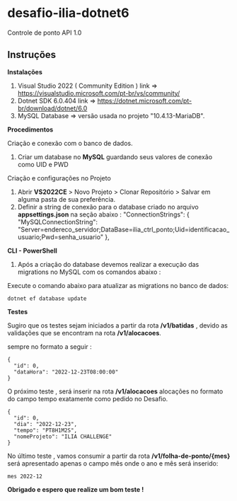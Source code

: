 # desafio-ilia-dotnet6
Controle de ponto API 1.0

Instruções 
--------------------------------------------------------------------------
<b>Instalações</b>

1. Visual Studio 2022 ( Community Edition ) link =>  https://visualstudio.microsoft.com/pt-br/vs/community/
2. Dotnet SDK 6.0.404   link => https://dotnet.microsoft.com/pt-br/download/dotnet/6.0
3. MySQL Database => versão usada no projeto "10.4.13-MariaDB".


<b>Procedimentos</b>

Criação e conexão com o banco de dados.

1. Criar um database no <b>MySQL</b> guardando seus valores de conexão como UID e PWD

Criação e configurações no Projeto

1. Abrir <b>VS2022CE</b> > Novo Projeto > Clonar Repositório > Salvar em alguma pasta de sua preferência.
2. Definir a string de conexão para o database criado no arquivo <b>appsettings.json</b> na seção abaixo :
    "ConnectionStrings": {
        "MySQLConnectionString": "Server=endereco_servidor;DataBase=ilia_ctrl_ponto;Uid=identificacao_usuario;Pwd=senha_usuario"
      },


<b>CLI - PowerShell</b>

1. Após a criação do database devemos realizar a execução das migrations no MySQL com os comandos abaixo :

Execute o comando abaixo para atualizar as migrations no banco de dados:

    dotnet ef database update
    
    
<b>Testes</b>

Sugiro que os testes sejam iniciados a partir da rota <b>/v1/batidas</b> , devido as validações que se encontram
na rota <b>/v1/alocacoes</b>. 

sempre no formato a seguir :

    {
      "id": 0,
      "dataHora": "2022-12-23T08:00:00"
    }

O próximo teste , será inserir na rota <b>/v1/alocacoes</b> alocações no formato do campo tempo exatamente como pedido no Desafio.

    {
      "id": 0,
      "dia": "2022-12-23",
      "tempo": "PT8H1M2S",
      "nomeProjeto": "ILIA CHALLENGE"
    }

No último teste , vamos consumir a partir da rota <b>/v1/folha-de-ponto/{mes}</b> será apresentado apenas o campo mês 
onde o ano e mês será inserido:

    mes 2022-12




<b>Obrigado e espero que realize um bom teste !</b>


















 


